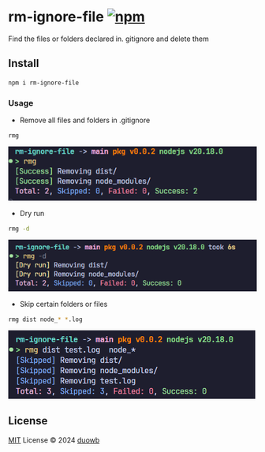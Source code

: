 # rm-ignore-file [![npm](https://img.shields.io/npm/v/rm-ignore-file.svg)](https://npmjs.com/package/rm-ignore-file)

Find the files or folders declared in. gitignore and delete them

## Install

```bash
npm i rm-ignore-file
```

### Usage

- Remove all files and folders in .gitignore

```bash
rmg
```
![rmg](./imgs/rmg.png)

- Dry run

```bash
rmg -d
```

![dry run](./imgs/dry_run.png)

- Skip certain folders or files

```bash
rmg dist node_* *.log
```

![skip](./imgs/skip.png)

## License

[MIT](./LICENSE) License © 2024 [duowb](https://github.com/duowb)

